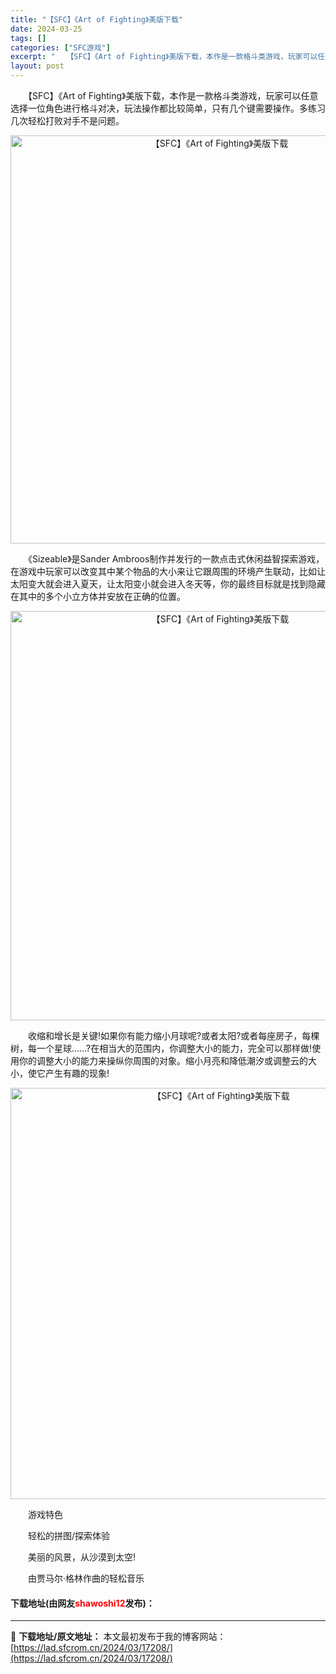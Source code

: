 ```yaml
---
title: "【SFC】《Art of Fighting》美版下载"
date: 2024-03-25
tags: []
categories: ["SFC游戏"]
excerpt: "　　【SFC】《Art of Fighting》美版下载，本作是一款格斗类游戏，玩家可以任意选择一位角色进行格斗对决，玩法操作都比较简单，只有几个键需要操作。多练习几次轻松打败对手不是问题。 　　《Sizeable》是Sander Ambroos制作并发行的一款点击式休闲益智探索游戏，在游戏中玩家可&hellip;"
layout: post
---
```


 <p>　　【SFC】《Art of Fighting》美版下载，本作是一款格斗类游戏，玩家可以任意选择一位角色进行格斗对决，玩法操作都比较简单，只有几个键需要操作。多练习几次轻松打败对手不是问题。</p> <p align="center"><img align="" border="0" src="https://lad.sfcrom.cn/wp-content/uploads/2024/03/20240324_6600afef3020b.png" width="653" alt="【SFC】《Art of Fighting》美版下载" /></p> <p>　　《Sizeable》是Sander Ambroos制作并发行的一款点击式休闲益智探索游戏，在游戏中玩家可以改变其中某个物品的大小来让它跟周围的环境产生联动，比如让太阳变大就会进入夏天，让太阳变小就会进入冬天等，你的最终目标就是找到隐藏在其中的多个小立方体并安放在正确的位置。</p> <p align="center"><img align="" border="0" src="https://lad.sfcrom.cn/wp-content/uploads/2024/03/20240324_6600aff14057f.png" width="655" alt="【SFC】《Art of Fighting》美版下载" /></p> <p>　　收缩和增长是关键!如果你有能力缩小月球呢?或者太阳?或者每座房子，每棵树，每一个星球&hellip;&hellip;?在相当大的范围内，你调整大小的能力，完全可以那样做!使用你的调整大小的能力来操纵你周围的对象。缩小月亮和降低潮汐或调整云的大小，使它产生有趣的现象!</p> <p align="center"><img align="" border="0" src="https://lad.sfcrom.cn/wp-content/uploads/2024/03/20240324_6600aff27e89e.png" width="658" alt="【SFC】《Art of Fighting》美版下载" /></p> <p>　　游戏特色</p> <p>　　轻松的拼图/探索体验</p> <p>　　美丽的风景，从沙漠到太空!</p> <p>　　由贾马尔&middot;格林作曲的轻松音乐</p> <p><h4>下载地址(由网友<font color="red">shawoshi12</font>发布)：</h4></p> 

---
📖 **下载地址/原文地址：** 本文最初发布于我的博客网站：[https://lad.sfcrom.cn/2024/03/17208/](https://lad.sfcrom.cn/2024/03/17208/)
